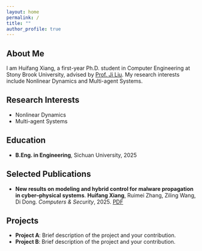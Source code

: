 ```yaml
---
layout: home
permalink: /
title: ""
author_profile: true
---
```


## About Me

I am Huifang Xiang, a first-year Ph.D. student in Computer Engineering at Stony Brook University, advised by [Prof. Ji Liu](https://sites.google.com/site/jiliucontrol). My research interests include Nonlinear Dynamics and Multi-agent Systems.

## Research Interests

- Nonlinear Dynamics
- Multi-agent Systems

## Education

- **B.Eng. in Engineering**, Sichuan University, 2025

## Selected Publications

- **New results on modeling and hybrid control for malware propagation in cyber–physical systems**. **Huifang Xiang**,
Ruimei Zhang,
Ziling Wang,
Di Dong. *Computers & Security*, 2025. [PDF](../assets/paper/1-s2.0-S0167404825002226-main.pdf)

## Projects

- **Project A**: Brief description of the project and your contribution.
- **Project B**: Brief description of the project and your contribution.
